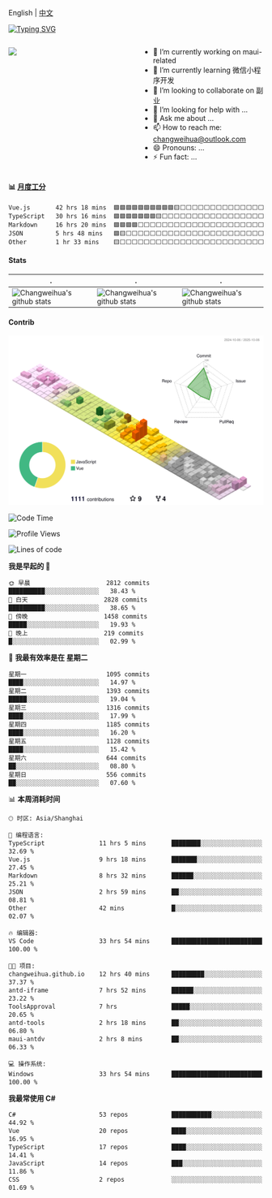 English | [中文](README_CN.md)

[![Typing SVG](https://readme-typing-svg.herokuapp.com?color=%2336BCF7&center=true&vCenter=true&width=600&lines=Hi+there+👋,+I+am+Chang+Weihua;+Welcome+to+My+Profile!;Over+9+years+of+programming+experience;Always+learning+new+things+)](https://git.io/typing-svg)

<div style="display: grid;gap: 20px;grid-template-columns: repeat(auto-fit, minmax(240px, 1fr));">

[<img src="https://github-readme-stats.vercel.app/api?username=changweihua&show_icons=true&locale=cn" />](https://metrics.lecoq.io/changweihua#gh-light-mode-only)

<div>

- 🔭 I’m currently working on maui-related
- 🌱 I’m currently learning 微信小程序开发
- 👯 I’m looking to collaborate on 副业
- 🤔 I’m looking for help with ...
- 💬 Ask me about ...
- 📫 How to reach me: changweihua@outlook.com
- 😄 Pronouns: ...
- ⚡ Fun fact: ...

</div>

</div>

#### :bar_chart: [月度工分](https://github.com/changweihua/wakapi)

<!--START_SECTION:wakao-->

```txt
Vue.js       42 hrs 18 mins  🟩🟩🟩🟩🟩🟩🟩🟩🟩🟩🟨⬜⬜⬜⬜⬜⬜⬜⬜⬜⬜⬜⬜⬜⬜   42.28 %
TypeScript   30 hrs 16 mins  🟩🟩🟩🟩🟩🟩🟩🟨⬜⬜⬜⬜⬜⬜⬜⬜⬜⬜⬜⬜⬜⬜⬜⬜⬜   30.26 %
Markdown     16 hrs 20 mins  🟩🟩🟩🟩⬜⬜⬜⬜⬜⬜⬜⬜⬜⬜⬜⬜⬜⬜⬜⬜⬜⬜⬜⬜⬜   16.34 %
JSON         5 hrs 48 mins   🟩🟨⬜⬜⬜⬜⬜⬜⬜⬜⬜⬜⬜⬜⬜⬜⬜⬜⬜⬜⬜⬜⬜⬜⬜   05.81 %
Other        1 hr 33 mins    🟨⬜⬜⬜⬜⬜⬜⬜⬜⬜⬜⬜⬜⬜⬜⬜⬜⬜⬜⬜⬜⬜⬜⬜⬜   01.55 %
```

<!--END_SECTION:wakao-->

#### Stats ####


| .                                                                                                                                            | .                                                                                                                                      | .                                                                                                                                                     |
| -------------------------------------------------------------------------------------------------------------------------------------------- | -------------------------------------------------------------------------------------------------------------------------------------- | ----------------------------------------------------------------------------------------------------------------------------------------------------- |
| ![Changweihua's github stats](https://github-readme-stats.vercel.app/api?username=changweihua&show_icons=true&theme=radical&hide_title=true) | ![Changweihua's github stats](https://github-readme-stats.vercel.app/api/top-langs/?username=changweihua&theme=radical&layout=compact) | ![Changweihua's github stats](https://github-readme-stats.vercel.app/api?username=changweihua&show_icons=true&theme=radical&include_all_commits=true) |


#### Contrib ####

<!--   profile-green-animate -->
![](./profile-3d-contrib/profile-south-season-animate.svg)

<!--START_SECTION:waka-->
![Code Time](http://img.shields.io/badge/Code%20Time-1%2C836%20hrs%2041%20mins-blue)

![Profile Views](http://img.shields.io/badge/%E4%B8%AA%E4%BA%BA%E8%B5%84%E6%96%99%E8%A7%82%E7%9C%8B%E6%AC%A1%E6%95%B0-0-blue)

![Lines of code](https://img.shields.io/badge/%E4%BB%8E%E3%80%8CHello%20World%E3%80%8D%E8%B5%B7%E6%88%91%E5%B7%B2%E7%BB%8F%E5%86%99%E4%BA%86-24.4%20million%20%E8%A1%8C%E4%BB%A3%E7%A0%81-blue)

**我是早起的 🐤** 

```text
🌞 早晨                     2812 commits        ██████████░░░░░░░░░░░░░░░   38.43 % 
🌆 白天                     2828 commits        ██████████░░░░░░░░░░░░░░░   38.65 % 
🌃 傍晚                     1458 commits        █████░░░░░░░░░░░░░░░░░░░░   19.93 % 
🌙 晚上                     219 commits         █░░░░░░░░░░░░░░░░░░░░░░░░   02.99 % 
```
📅 **我最有效率是在 星期二** 

```text
星期一                      1095 commits        ████░░░░░░░░░░░░░░░░░░░░░   14.97 % 
星期二                      1393 commits        █████░░░░░░░░░░░░░░░░░░░░   19.04 % 
星期三                      1316 commits        ████░░░░░░░░░░░░░░░░░░░░░   17.99 % 
星期四                      1185 commits        ████░░░░░░░░░░░░░░░░░░░░░   16.20 % 
星期五                      1128 commits        ████░░░░░░░░░░░░░░░░░░░░░   15.42 % 
星期六                      644 commits         ██░░░░░░░░░░░░░░░░░░░░░░░   08.80 % 
星期日                      556 commits         ██░░░░░░░░░░░░░░░░░░░░░░░   07.60 % 
```


📊 **本周消耗时间** 

```text
🕑︎ 时区: Asia/Shanghai

💬 编程语言: 
TypeScript               11 hrs 5 mins       ████████░░░░░░░░░░░░░░░░░   32.69 % 
Vue.js                   9 hrs 18 mins       ███████░░░░░░░░░░░░░░░░░░   27.45 % 
Markdown                 8 hrs 32 mins       ██████░░░░░░░░░░░░░░░░░░░   25.21 % 
JSON                     2 hrs 59 mins       ██░░░░░░░░░░░░░░░░░░░░░░░   08.81 % 
Other                    42 mins             █░░░░░░░░░░░░░░░░░░░░░░░░   02.07 % 

🔥 编辑器: 
VS Code                  33 hrs 54 mins      █████████████████████████   100.00 % 

🐱‍💻 项目: 
changweihua.github.io    12 hrs 40 mins      █████████░░░░░░░░░░░░░░░░   37.37 % 
antd-iframe              7 hrs 52 mins       ██████░░░░░░░░░░░░░░░░░░░   23.22 % 
ToolsApproval            7 hrs               █████░░░░░░░░░░░░░░░░░░░░   20.65 % 
antd-tools               2 hrs 18 mins       ██░░░░░░░░░░░░░░░░░░░░░░░   06.80 % 
maui-antdv               2 hrs 8 mins        ██░░░░░░░░░░░░░░░░░░░░░░░   06.33 % 

💻 操作系统: 
Windows                  33 hrs 54 mins      █████████████████████████   100.00 % 
```

**我最常使用 C#** 

```text
C#                       53 repos            ███████████░░░░░░░░░░░░░░   44.92 % 
Vue                      20 repos            ████░░░░░░░░░░░░░░░░░░░░░   16.95 % 
TypeScript               17 repos            ████░░░░░░░░░░░░░░░░░░░░░   14.41 % 
JavaScript               14 repos            ███░░░░░░░░░░░░░░░░░░░░░░   11.86 % 
CSS                      2 repos             ░░░░░░░░░░░░░░░░░░░░░░░░░   01.69 % 
```




<!--END_SECTION:waka-->


<!-- ![](assets/Bottom_down.svg) -->
